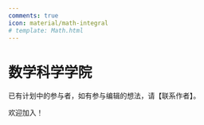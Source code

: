 ```yaml
---
comments: true
icon: material/math-integral
# template: Math.html
---
```


# 数学科学学院

已有计划中的参与者，如有参与编辑的想法，请【联系作者】。

欢迎加入！